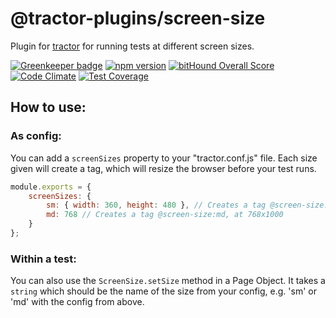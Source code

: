 # @tractor-plugins/screen-size

Plugin for [tractor](http://github.com/TradeMe/tractor) for running tests at different screen sizes.

[![Greenkeeper badge](https://badges.greenkeeper.io/phenomnomnominal/tractor-plugin-screen-size.svg)](https://greenkeeper.io/)
[![npm version](https://img.shields.io/npm/v/@tractor-plugins/screen-size.svg)](https://www.npmjs.com/package/@tractor-plugins/screen-size)
[![bitHound Overall Score](https://www.bithound.io/github/phenomnomnominal/tractor-plugin-screen-size/badges/score.svg)](https://www.bithound.io/github/phenomnomnominal/tractor-plugin-screen-size)
[![Code Climate](https://codeclimate.com/github/phenomnomnominal/tractor-plugin-screen-size/badges/gpa.svg)](https://codeclimate.com/github/phenomnomnominal/tractor-plugin-screen-size)
[![Test Coverage](https://codeclimate.com/github/phenomnomnominal/tractor-plugin-screen-size/coverage.svg)](https://codeclimate.com/github/phenomnomnominal/tractor-plugin-screen-size/coverage)


## How to use:

### As config:

You can add a `screenSizes` property to your "tractor.conf.js" file. Each size given will create a tag, which will resize the browser before your test runs.

```javascript
module.exports = {
    screenSizes: {
        sm: { width: 360, height: 480 }, // Creates a tag @screen-size:sm, at 360x840
        md: 768 // Creates a tag @screen-size:md, at 768x1000
    }
};
```

### Within a test:

You can also use the `ScreenSize.setSize` method in a Page Object. It takes a `string` which should be the name of the size from your config, e.g. 'sm' or 'md' with the config from above.

